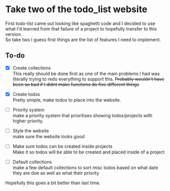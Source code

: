 # Take two of the todo_list website
First todo-list came out looking like spaghetti code and I decided to use what I'd learned from that failure of a project to hopefully transfer to this version.  
So take two I guess first things are the list of features I need to implement.

## To-do
- [x] Create collections  
    This really should be done first as one of the main problems I had was literally trying to redo everything to support this. ~~Probably wouldn't have been so bad if I didnt make functions do five different things~~
- [x] Create todos  
    Pretty simple, make todos to place into the website.
- [ ] Priority system  
    make a priority system that prioritises showing todos/projects with higher priority.
- [ ] Style the website  
    make sure the website looks good  
- [ ] Make sure todos can be created inside projects  
    Make it so todos will be able to be created and placed inside of a project  
- [ ] Default collections  
    make a few default collections to sort misc todos based on what date they are due as well as what their priority



Hopefully this goes a bit better than last time.
